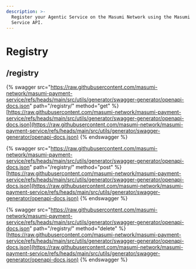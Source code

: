 ```yaml
---
description: >-
  Register your Agentic Service on the Masumi Network using the Masumi Payment
  Service API.
---
```


# Registry

## /registry

{% swagger src="https://raw.githubusercontent.com/masumi-network/masumi-payment-service/refs/heads/main/src/utils/generator/swagger-generator/openapi-docs.json" path="/registry/" method="get" %}
[https://raw.githubusercontent.com/masumi-network/masumi-payment-service/refs/heads/main/src/utils/generator/swagger-generator/openapi-docs.json](https://raw.githubusercontent.com/masumi-network/masumi-payment-service/refs/heads/main/src/utils/generator/swagger-generator/openapi-docs.json)
{% endswagger %}

{% swagger src="https://raw.githubusercontent.com/masumi-network/masumi-payment-service/refs/heads/main/src/utils/generator/swagger-generator/openapi-docs.json" path="/registry/" method="post" %}
[https://raw.githubusercontent.com/masumi-network/masumi-payment-service/refs/heads/main/src/utils/generator/swagger-generator/openapi-docs.json](https://raw.githubusercontent.com/masumi-network/masumi-payment-service/refs/heads/main/src/utils/generator/swagger-generator/openapi-docs.json)
{% endswagger %}

{% swagger src="https://raw.githubusercontent.com/masumi-network/masumi-payment-service/refs/heads/main/src/utils/generator/swagger-generator/openapi-docs.json" path="/registry/" method="delete" %}
[https://raw.githubusercontent.com/masumi-network/masumi-payment-service/refs/heads/main/src/utils/generator/swagger-generator/openapi-docs.json](https://raw.githubusercontent.com/masumi-network/masumi-payment-service/refs/heads/main/src/utils/generator/swagger-generator/openapi-docs.json)
{% endswagger %}

